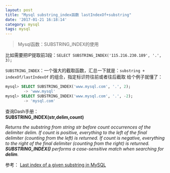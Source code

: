 ```yaml
---
layout: post
title: "Mysql substring_index函数 lastIndexOf+substring"
date: '2017-01-21 16:18:14'
category: mysql
tags: mysql
---
```


> Mysql函数：SUBSTRING_INDEX的使用

比如需要把IP提取前3段：`SELECT SUBSTRING_INDEX('115.216.230.189', '.', 3);`

`SUBSTRING_INDEX`：一个强大的截取函数，汇总一下就是：`substring + indexOf/lastIndexOf` 的组合，指定标识符往前或者往后截取
给个例子就懂了：

```sql
mysql> SELECT SUBSTRING_INDEX('www.mysql.com', '.', 2);
        -> 'www.mysql'
mysql> SELECT SUBSTRING_INDEX('www.mysql.com', '.', -2);
        -> 'mysql.com'
```

查询Dash手册：  
**SUBSTRING_INDEX(str,delim,count)**

_Returns the substring from string str before count occurrences of the delimiter delim. If count is positive, everything to the left of the final delimiter (counting from the left) is returned. If count is negative, everything to the right of the final delimiter (counting from the right) is returned. **SUBSTRING_INDEX()** performs a case-sensitive match when searching for **delim**._


参考：
[Last index of a given substring in MySQL](http://stackoverflow.com/questions/12775352/last-index-of-a-given-substring-in-mysql)


